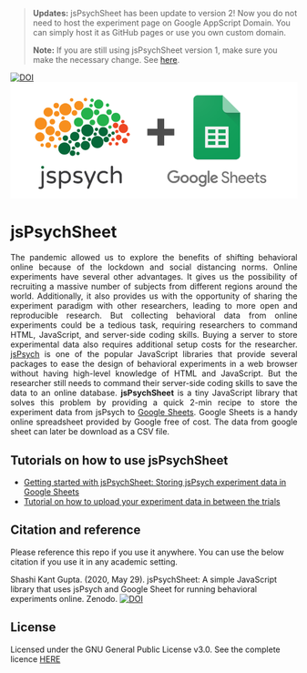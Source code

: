 > **Updates:** jsPsychSheet has been update to version 2! Now you do not need to host the experiment page on Google AppScript Domain. You can simply host it as GitHub pages or use you own custom domain.
>
> **Note:** If you are still using jsPsychSheet version 1, make sure you make the necessary change. See [here](tutorials/using-version-1.md).


[![DOI](https://zenodo.org/badge/265108176.svg)](https://zenodo.org/badge/latestdoi/265108176)
![banner](images/jsPsychSheet.png)

# jsPsychSheet

<p style='text-align: justify;'>
The pandemic allowed us to explore the benefits of shifting behavioral online because of the lockdown and social distancing norms. Online experiments have several other advantages. It gives us the possibility of recruiting a massive number of subjects from different regions around the world. Additionally, it also provides us with the opportunity of sharing the experiment paradigm with other researchers, leading to more open and reproducible research. But collecting behavioral data from online experiments could be a tedious task, requiring researchers to command HTML, JavaScript, and server-side coding skills. Buying a server to store experimental data also requires additional setup costs for the researcher. <a href="https://www.jspsych.org/">jsPsych</a> is one of the popular JavaScript libraries that provide several packages to ease the design of behavioral experiments in a web browser without having high-level knowledge of HTML and JavaScript. But the researcher still needs to command their server-side coding skills to save the data to an online database. <b>jsPsychSheet</b> is a tiny JavaScript library that solves this problem by providing a quick 2-min recipe to store the experiment data from jsPsych to <a href="https://www.google.com/sheets/about/">Google Sheets</a>. Google Sheets is a handy online spreadsheet provided by Google free of cost. The data from google sheet can later be download as a CSV file.
</p>

## Tutorials on how to use jsPsychSheet

* [Getting started with jsPsychSheet: Storing jsPsych experiment data in Google Sheets](http://brain2ai.in/jsPsychSheet/tutorials/getting-started.html)
* [Tutorial on how to upload your experiment data in between the trials](http://brain2ai.in/jsPsychSheet/tutorials/uploading-exp-data-inbetween-trials.html)

## Citation and reference
Please reference this repo if you use it anywhere. You can use the below citation if you use it in any academic setting.

Shashi Kant Gupta. (2020, May 29). jsPsychSheet: A simple JavaScript library that uses jsPsych and Google Sheet for running behavioral experiments online. Zenodo. [![DOI](https://zenodo.org/badge/265108176.svg)](https://zenodo.org/badge/latestdoi/265108176)

## License
Licensed under the GNU General Public License v3.0. See the complete licence [HERE](LICENSE)
